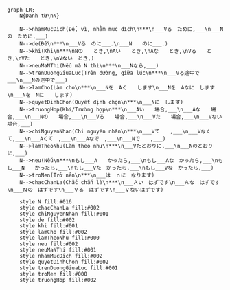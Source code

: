 ﻿```mermaid
graph LR;
    N{Danh từ\nN}

    N-->nhamMucDich(Để, vì, nhằm mục đích\n***\n___Vる　ために,___\n___Nの　ために,___)
    N-->de(Để\n***\n___Vる　のに___.\n___N　　のに___.)
    N-->khi(Khi\n***\nNの　　とき,\nAい　　とき,\nAな　　とき,\nVる　　とき,\nVた　　とき,\nVない　とき,)
    N-->neuMaNThi(Nếu mà N thì\n***\n___Nなら,___)
    N-->trenDuongGiuaLuc(Trên đường, giữa lúc\n***\n___Vる途中で___\n___Nの途中で___)
    N-->lamCho(Làm cho\n***\n___Nを　Aく　　します\n___Nを　Aなに　します\n___Nを　Nに　　します)
    N-->quyetDinhChon(Quyết định chọn\n***\n___Nに　します)
    N-->truongHop(Khi/Trường hợp\n***\n___Aい　　場合,___\n___Aな　　場合,___\n___Nの　　場合,___\n___Vる　　場合,___\n___Vた　　場合,___\n___Vない　場合,___)
    N-->chiNguyenNhan(Chỉ nguyên nhân\n***\n___Vて　　,___\n___Vなくて,___\n___Aくて　,___\n___Aなで　,___\n___Nで　　,___)
    N-->lamTheoNhu(Làm theo như\n***\n___Vたとおりに,___\n___Nのとおりに,___)
    N-->neu(Nếu\n***\nもし___A　　かったら,___\nもし___Aな　かったら,___\nもし___N　　かったら,___\nもし___Vた　かったら,___\nもし___Vな　かったら,___)
    N-->troNen(Trở nên\n***\n___は　ｎに　なります)
    N-->chacChanLa(Chắc chắn là\n***\n___Ａい　はずです\n___Ａな　はずです\n___Ｎの　はずです\n___Ｖる　はずです\n___Ｖないはずです)

    style N fill:#016
    style chacChanLa fill:#002
    style chiNguyenNhan fill:#001
    style de fill:#002
    style khi fill:#001
    style lamCho fill:#002
    style lamTheoNhu fill:#000
    style neu fill:#002
    style neuMaNThi fill:#001
    style nhamMucDich fill:#002
    style quyetDinhChon fill:#002
    style trenDuongGiuaLuc fill:#001
    style troNen fill:#000
    style truongHop fill:#002
```